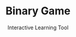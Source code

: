 ---
id: binary-game
title: Binary Game
subtitle: Interactive Learning Tool
description: An engaging web-based puzzle that challenges players to convert decimal numbers to binary
problem: Learning binary arithmetic can be challenging, especially for beginners.
solution: Binary Game is an interactive web-based puzzle that makes learning binary arithmetic fun and engaging.
tech: 
  - HTML
  - CSS
  - JavaScript
link: https://leonkohli.github.io/binaryGame
repo: https://github.com/LeonKohli/binaryGame
image: /images/projects/binary-preview.png
--- 